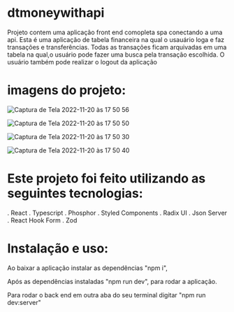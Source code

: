 # dtmoneywithapi

Projeto contem uma aplicação front end comopleta spa conectando a uma api. Esta é uma aplicação de  tabela financeira na qual o usauário loga
e faz transações e transferências. Todas as transações ficam arquivadas em uma tabela na qual,o usuário pode fazer uma busca pela transação escolhida. 
O usuário também pode realizar o logout da aplicação


# imagens do projeto:

![Captura de Tela 2022-11-20 às 17 50 56](https://user-images.githubusercontent.com/60330983/202925481-79a59086-0fd8-4e8b-b38f-c70adf4aa24a.png)


![Captura de Tela 2022-11-20 às 17 50 50](https://user-images.githubusercontent.com/60330983/202925492-dbbf266c-bfcf-4455-a356-1b3aa947f04f.png)

![Captura de Tela 2022-11-20 às 17 50 30](https://user-images.githubusercontent.com/60330983/202925504-e7d3cdab-2362-4c9d-ad80-bf8e753def34.png)


![Captura de Tela 2022-11-20 às 17 50 40](https://user-images.githubusercontent.com/60330983/202925509-8391ead0-c08c-47ec-ac80-3ea4a93aa636.png)


# Este projeto foi feito utilizando as seguintes tecnologias:

. React
. Typescript
. Phosphor
. Styled Components
. Radix UI
. Json Server
. React Hook Form
. Zod

# Instalação e uso:

Ao baixar a aplicação instalar as dependências "npm i",

Após as dependências instaladas "npm run dev", para rodar a aplicação.

Para rodar o back end em outra aba do seu terminal digitar "npm run dev:server"
